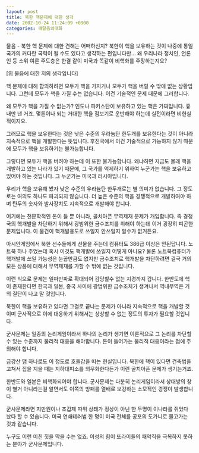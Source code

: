 ```yaml
---
layout: post
title: 북한 핵문제에 대한 생각
date: 2002-10-24 11:24:09 +0900
categories: 깨달음의대화
---
```

물음 - 북한 핵 문제에 대한 견해는 어떠하신지? 북한이 핵을 보유하는 것이 나중에 통일국가의 커다란 국력이 될 수도 있다고 생각하는 편입니다만... 왜 우리나라 정치인, 언론인 등 소위 여론 주도층은 한결 같이 미국과 똑같이 비핵화를 주장하는지요?
  

  

  
[위 물음에 대한 저의 생각입니다]
  
핵 문제에 대해 합의하려면 모두가 핵을 가지거나 모두가 핵을 버릴 수 밖에 없는 상황입니다. 그런데 모두가 핵을 가질 수는 없습니다. 이건 기술적인 문제 때문에 그러합니다.
  

  
왜 모두가 핵을 가질 수 없는가? 인도나 파키스탄이 보유하고 있는 핵은 가짜입니다. 흉내만 낸 거죠. 몇톤이나 되는 거대한 핵을 점보기로 운반해야 하는데 실전이라면 비현실적이지요.
  

  
그러므로 핵을 보유한다는 것은 낮은 수준의 우라늄탄 한두개를 보유한다는 것이 아니라 지속적으로 핵을 개발한다는 뜻입니다. 후진국에서 이건 기술적으로 가능하지 않기 때문에 모두가 핵을 보유하기는 불가능합니다.
  

  
그렇다면 모두가 핵을 버려야 하는데 이 또한 불가능합니다. 왜냐하면 지금도 몰래 핵을 개발하고 있는 나라가 있기 때문에, 그 국가를 억제하기 위하여 누군가는 핵을 보유하고 있어야 하는 것입니다. 그 누군가는 미국과 러시아입니다.
  

  
우리가 핵을 보유해 봤자 낮은 수준의 우라늄탄 한두개로는 별 의미가 없습니다. 그 정도로는 여의도 하나도 파괴되지 않습니다. 더 높은 수준의 핵을 경쟁적으로 개발하여야 하며 탄두의 숫자와 발사장치도 지속적으로 개발해야 합니다.
  

  
여기에는 천문학적인 돈이 들 뿐 아니라, 골치아픈 무역제재 문제가 개입합니다. 즉 경쟁국의 핵개발을 차단하기 위해서 광범위한 금수조치를 취해야 하는데 이거 굉장히 피곤한 문제입니다. 이 물건이 핵개발용도로 쓰일지 안쓰일지 알수가 없거든요.
  

  
아시안게임에서 북한 선수들에게 선물을 주는데 컴퓨터도 386급 이상은 안된답니다. 노트북 하나 주었는데 혹시 이것도 핵개발에 쓰일지 어떻게 아나요? 물론 노트북컴퓨터가 핵개발에 쓰일 가능성은 눈꼽만큼도 없지만 금수조치로 핵개발을 차단하려면 결국 거의 모든 상품에 대해서 무역제재를 가할 수 밖에 없는 것입니다.
  

  
이런 식으로 문제는 일파만파로 확대되어 감당할수 없는 지경까지 갑니다. 한반도에 핵이 존재한다면 한국과 일본, 중국 사이에 광범위한 금수조치가 생겨나서 역내무역은 거의 결단이 나고 말 것입니다.
  

  
북한이 핵을 보유하고 있다면 그걸로 끝나는 문제가 아니라 지속적으로 핵을 개발할 것이며 군사적으로 이에 대응하기 위해서는 상상할 수 없는 정도의 투자가 필요할 것입니다.
  

  
군사문제는 일종의 논리게임이라서 하나의 논리가 생기면 이론적으로 그 논리를 차단할 수 있는 수준까지 물리적 대응을 해야합니다. 돈이 들어가는 물리적 대응이라는 점에 주의해야 합니다.
  

  
금강산 댐 하나로도 이 정도로 호들갑을 떠는 현실입니다. 북한에 핵이 있다면 건축법을 고쳐서 집을 지을 때는 지하대피소를 의무화한다든가 이런 골치아픈 문제가 생기는거죠.
  

  
한반도와 일본은 비핵화되어야 합니다. 군사문제는 다분히 논리게임이라서 상대방의 창이 별거 아니라는걸 알면서도 이쪽의 방패를 열배로 보강하는 소모적인 경쟁이 발생합니다.
  

  
군사문제라면 지만원이나 조갑제 따위 상태가 정상이 아닌 한 두명이 이나라를 쥐었다 놨다 할 수 있습니다. 미국 연쇄테러범 한 명이 미국 전체를 공포의 도가니로 몰고가는 것과 같습니다.
  

  
누구도 이런 미친 짓을 막을 수는 없죠. 이성의 힘이 또라이들의 패악직을 극복하지 못하는 분야가 군사문제입니다.